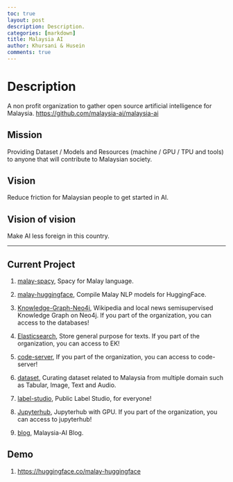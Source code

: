 ```yaml
---
toc: true
layout: post
description: Description.
categories: [markdown]
title: Malaysia AI
author: Khursani & Husein
comments: true
---
```

# Description

A non profit organization to gather open source artificial intelligence for Malaysia. https://github.com/malaysia-ai/malaysia-ai

## Mission

Providing Dataset / Models and Resources (machine / GPU / TPU and tools) to anyone that will contribute to Malaysian society.

## Vision

Reduce friction for Malaysian people to get started in AI.

## Vision of vision

Make AI less foreign in this country.

---

## Current Project

1. [malay-spacy](https://github.com/malaysia-ai/malay-spacy), Spacy for Malay language.

2. [malay-huggingface](https://github.com/malaysia-ai/malay-huggingface), Compile Malay NLP models for HuggingFace.

3. [Knowledge-Graph-Neo4j](https://github.com/malaysia-ai/Knowledge-Graph-Neo4j),
Wikipedia and local news semisupervised Knowledge Graph on Neo4j. If you part of the organization, you can access to the databases!

4. [Elasticsearch](https://github.com/malaysia-ai/Elasticsearch),
Store general purpose for texts. If you part of the organization, you can access to EK!

5. [code-server](https://github.com/malaysia-ai/code-server), If you part of the organization, you can access to code-server!

6. [dataset](https://github.com/malaysia-ai/dataset), Curating dataset related to Malaysia from multiple domain such as Tabular, Image, Text and Audio.

7. [label-studio](https://github.com/malaysia-ai/label-studio), Public Label Studio, for everyone!

8. [Jupyterhub](https://github.com/malaysia-ai/Jupyterhub), Jupyterhub with GPU. If you part of the organization, you can access to jupyterhub!

9. [blog](https://github.com/malaysia-ai/blog), Malaysia-AI Blog.

## Demo

1. https://huggingface.co/malay-huggingface
